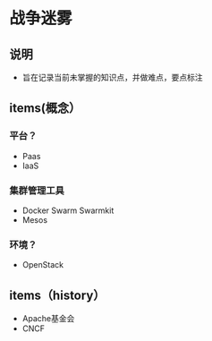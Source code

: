 # 战争迷雾



## 说明

- 旨在记录当前未掌握的知识点，并做难点，要点标注



## items(概念）

### 平台？

- Paas
- IaaS

### 集群管理工具

-  Docker Swarm Swarmkit
- Mesos 

### 环境？

- OpenStack 



## items（history）

- Apache基金会
- CNCF